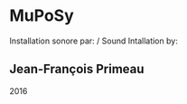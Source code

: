 MuPoSy
======

Installation sonore par: / Sound Intallation by:

Jean-François Primeau
---------------------

2016










